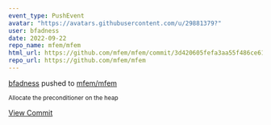 ```yaml
---
event_type: PushEvent
avatar: "https://avatars.githubusercontent.com/u/29881379?"
user: bfadness
date: 2022-09-22
repo_name: mfem/mfem
html_url: https://github.com/mfem/mfem/commit/3d420605fefa3aa55f486ce619970dd0ac9aef7f
repo_url: https://github.com/mfem/mfem
---
```


<a href='https://github.com/bfadness' target='_blank'>bfadness</a> pushed to <a href='https://github.com/mfem/mfem' target='_blank'>mfem/mfem</a>

<small>Allocate the preconditioner on the heap</small>

<a href='https://github.com/mfem/mfem/commit/3d420605fefa3aa55f486ce619970dd0ac9aef7f' target='_blank'>View Commit</a>